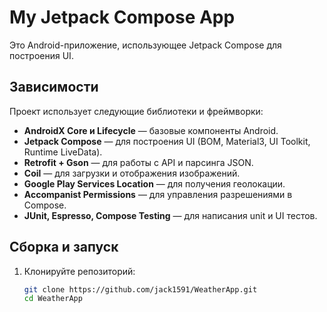 # My Jetpack Compose App

Это Android-приложение, использующее Jetpack Compose для построения UI.

## Зависимости

Проект использует следующие библиотеки и фреймворки:

- **AndroidX Core и Lifecycle** — базовые компоненты Android.
- **Jetpack Compose** — для построения UI (BOM, Material3, UI Toolkit, Runtime LiveData).
- **Retrofit + Gson** — для работы с API и парсинга JSON.
- **Coil** — для загрузки и отображения изображений.
- **Google Play Services Location** — для получения геолокации.
- **Accompanist Permissions** — для управления разрешениями в Compose.
- **JUnit, Espresso, Compose Testing** — для написания unit и UI тестов.


## Сборка и запуск

1. Клонируйте репозиторий:
   ```bash
   git clone https://github.com/jack1591/WeatherApp.git
   cd WeatherApp
